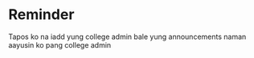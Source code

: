 <h1>Reminder</h1>
<p>Tapos ko na iadd yung college admin bale yung announcements naman aayusin ko pang college admin</p>